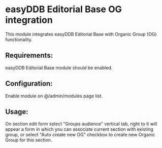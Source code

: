 easyDDB Editorial Base OG integration
==========

This module integrates easyDDB Editorial Base with Organic Group (OG) functionality.

## Requirements:
easyDDB Editorial Base module should be enabled.

## Configuration:
Enable module on @/admin/modules page list.

## Usage:
On section edit form select "Groups audience" vertical tab,
right to it will appear a form in which you can associate current section
with existing group, or select "Auto create new OG" checkbox to create new
Organic Group for this section.
